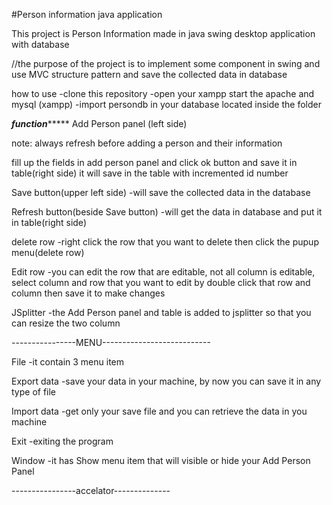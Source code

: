 #Person information java application

This project is Person Information made in java swing desktop application with database

//the purpose of the project is to implement some component in swing and use MVC structure pattern and save the collected data in database

how to use
-clone this repository 
-open your xampp start the apache and mysql (xampp)
-import persondb in your database located inside the folder

*********************function**************************
Add Person panel (left side) 

note:
always refresh before adding a person and their information

fill up the fields in add person panel and click ok button and save it in table(right side)
it will save in the table with incremented id number

Save button(upper left side) 
-will save the collected data in the database

Refresh button(beside Save button)
-will get the data in database and put it in table(right side)

delete row
-right click the row that you want to delete then click the pupup menu(delete row)

Edit row
-you can edit the row that are editable, not all column is editable, select column and row that you want to edit by double click that row and column then save it to make changes

JSplitter
-the Add Person panel and table is added to jsplitter so that you can resize the two column

----------------MENU---------------------------

File
-it contain 3 menu item

Export data
-save your data in your machine, by now you can save it in any type of file

Import data
-get only your save file and you can retrieve the data in you machine

Exit
-exiting the program

Window
-it has Show menu item that will visible or hide your Add Person Panel

----------------accelator--------------





